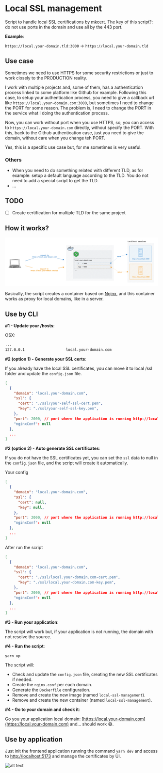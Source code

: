 # Local SSL management

Script to handle local SSL certifications by [mkcert](https://github.com/FiloSottile/mkcert). The key of this script?: do not use ports in the domain and use all by the 443 port.

**Example**:

`https://local.your-domain.tld:3000` → `https://local.your-domain.tld`

## Use case

Sometimes we need to use HTTPS for some security restrictions or just to work closely to the PRODUCTION reality.

I work with multiple projects and, some of them, has a authentication process linked to some platform like Github for example. Following this case, to setup your authentication process, you need to give a callback url like `https://local.your-domain.com:3000`, but sometimes I need to change the PORT for some reason. The problem is, I need to change the PORT in the service what I doing the authentication process.

Now, you can work without port when you use HTTPS, so, you can access to `https://local.your-domain.com` directly, without specify the PORT. With this, back to the Github authentication case, just you need to give the domain, without care when you change teh PORT.

Yes, this is a specific use case but, for me sometimes is very useful.

### Others

* When you need to do something related with different TLD, as for example: setup a default language according to the TLD. You do not need to add a special script to get the TLD.
* ...

## TODO

* [ ] Create certification for multiple TLD for the same project

## How it works?

![alt text](/architecture-schema.png)

Basically, the script creates a container based on [Nginx](https://hub.docker.com/_/nginx), and this container works as proxy for local domains, like in a server.

## Use by CLI

**#1 - Update your /hosts**:

OSX:

```bash
...
127.0.0.1					local.your-domain.com
```

**#2 (option 1) - Generate your SSL certs**:

If you already have the local SSL certificates, you can move it to local /ssl folder and update the `config.json` file.

```json
[
  {
    "domain": "local.your-domain.com",
    "ssl": {
      "cert": "./ssl/your-self-ssl-cert.pem",
      "key": "./ssl/your-self-ssl-key.pem",
    },
    "port": 2000, // port where the application is running http://localhost:2000
    "nginxConf": null
  },
  ...
]
```

**#2 (option 2) - Auto generate SSL certificates**:

If you do not have the SSL certificates yet, you can set the `ssl` data to null in the `config.json` file, and the script will create it automatically.

Your config

```json
[
  {
    "domain": "local.your-domain.com",
    "ssl": {
      "cert": null,
      "key": null,
    },
    "port": 2000, // port where the application is running http://localhost:2000
    "nginxConf": null
  },
  ...
]
```

After run the script

```json
[
  {
    "domain": "local.your-domain.com",
    "ssl": {
      "cert": "./ssl/local.your-domain.com-cert.pem",
      "key": "./ssl/local.your-domain.com-key.pem",
    },
    "port": 2000, // port where the application is running http://localhost:2000
    "nginxConf": null
  },
  ...
]
```

**#3 - Run your application**:

The script will work but, if your application is not running, the domain with not resolve the source.

**#4 - Run the script**:

`yarn up`

The script will:

- Check and update the `config.json` file, creating the new SSL certificates if needed.
- Create the `nginx.conf` per each domain.
- Generate the `Dockerfile` configuration.
- Remove and create the new image (named `local-ssl-management`).
- Remove and create the new container (named `local-ssl-management`).

**#4 - Go to your domain and check it**:

Go you your application local domain: [https://local.your-domain.com](https://local.your-domain.com) and... should work 😅.

## Use by application

Just init the frontend application running the command `yarn dev` and access to [http://localhost:5173](http://localhost:5173) and manage the certificates by UI.

![alt text](/app-screenshot.png)
